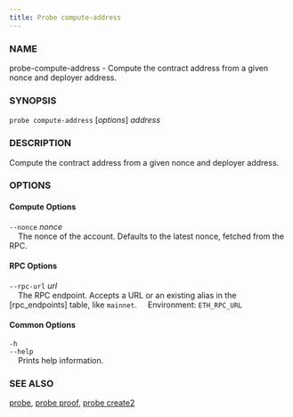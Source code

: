 ```yaml
---
title: Probe compute-address
---
```


### NAME

probe-compute-address - Compute the contract address from a given nonce and deployer address.

### SYNOPSIS

`probe compute-address` [*options*] _address_

### DESCRIPTION

Compute the contract address from a given nonce and deployer address.

### OPTIONS

#### Compute Options

`--nonce` _nonce_  
&nbsp;&nbsp;&nbsp;&nbsp;The nonce of the account. Defaults to the latest nonce, fetched from the RPC.

#### RPC Options

`--rpc-url` _url_  
&nbsp;&nbsp;&nbsp;&nbsp;The RPC endpoint. Accepts a URL or an existing alias in the [rpc_endpoints] table, like `mainnet`.
&nbsp;&nbsp;&nbsp;&nbsp;Environment: `ETH_RPC_URL`

#### Common Options

`-h`  
`--help`  
&nbsp;&nbsp;&nbsp;&nbsp;Prints help information.

### SEE ALSO

[probe](./probe.md), [probe proof](./probe-proof.md), [probe create2](./probe-create2.md)
